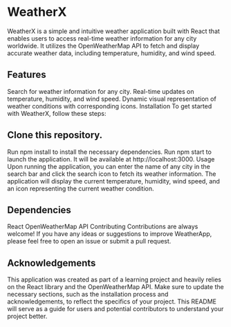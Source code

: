# WeatherX
WeatherX is a simple and intuitive weather application built with React that enables users to access real-time weather information for any city worldwide. It utilizes the OpenWeatherMap API to fetch and display accurate weather data, including temperature, humidity, and wind speed.

## Features
Search for weather information for any city.
Real-time updates on temperature, humidity, and wind speed.
Dynamic visual representation of weather conditions with corresponding icons.
Installation
To get started with WeatherX, follow these steps:

## Clone this repository.
Run npm install to install the necessary dependencies.
Run npm start to launch the application. It will be available at http://localhost:3000.
Usage
Upon running the application, you can enter the name of any city in the search bar and click the search icon to fetch its weather information. The application will display the current temperature, humidity, wind speed, and an icon representing the current weather condition.

## Dependencies
React
OpenWeatherMap API
Contributing
Contributions are always welcome! If you have any ideas or suggestions to improve WeatherApp, please feel free to open an issue or submit a pull request.

## Acknowledgements
This application was created as part of a learning project and heavily relies on the React library and the OpenWeatherMap API.
Make sure to update the necessary sections, such as the installation process and acknowledgements, to reflect the specifics of your project. This README will serve as a guide for users and potential contributors to understand your project better.
